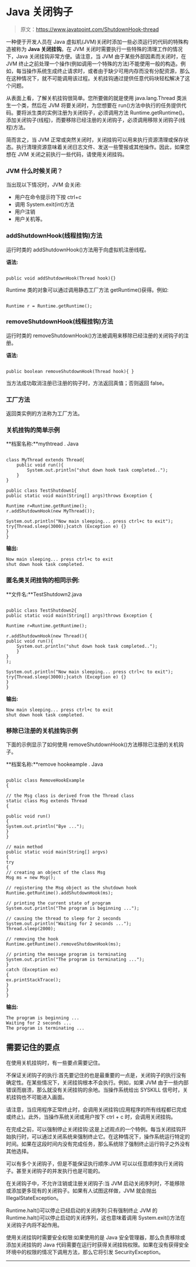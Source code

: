 # Java 关闭钩子

> 原文：<https://www.javatpoint.com/ShutdownHook-thread>

一种便于开发人员在 Java 虚拟机(JVM)关闭时添加一些必须运行的代码的特殊构造被称为 **Java 关闭挂钩**。在 JVM 关闭时需要执行一些特殊的清理工作的情况下，Java 关闭挂钩非常方便。请注意，当 JVM 由于某些外部因素而关闭时，在 JVM 终止之前处理一个操作(例如调用一个特殊的方法)不能使用一般的构造。例如，每当操作系统生成终止请求时，或者由于缺少可用内存而没有分配资源，那么在这种情况下，就不可能调用该过程。关机挂钩通过提供任意代码块轻松解决了这个问题。

从表面上看，了解关机挂钩很简单。您所要做的就是使用 java.lang.Thread 类派生一个类，然后在 JVM 将要关闭时，为您想要在 run()方法中执行的任务提供代码。要将派生类的实例注册为关闭钩子，必须调用方法 Runtime.getRuntime()。添加关闭钩子(线程)，而要移除已经注册的关闭钩子，必须调用移除关闭钩子(线程)方法。

简而言之，当 JVM 正常或突然关闭时，关闭挂钩可以用来执行资源清理或保存状态。执行清理资源意味着关闭日志文件、发送一些警报或其他操作。因此，如果您想在 JVM 关闭之前执行一些代码，请使用关闭挂钩。

### JVM 什么时候关闭？

当出现以下情况时，JVM 会关闭:

*   用户在命令提示符下按 ctrl+c
*   调用 System.exit(int)方法
*   用户注销
*   用户关机等。

### addShutdownHook(线程挂钩)方法

运行时类的 addShutdownHook()方法用于向虚拟机注册线程。

**语法:**

```

public void addShutdownHook(Thread hook){}

```

Runtime 类的对象可以通过调用静态工厂方法 getRuntime()获得。例如:

```

Runtime r = Runtime.getRuntime();

```

### removeShutdownHook(线程挂钩)方法

运行时类的 removeShutdownHook()方法被调用来移除已经注册的关闭钩子的注册。

**语法:**

```

public boolean removeShutdownHook(Thread hook){ }  

```

当方法成功取消注册已注册的钩子时，方法返回真值；否则返回 false。

### 工厂方法

返回类实例的方法称为工厂方法。

### 关机挂钩的简单示例

**档案名称:**mythtread . Java

```

class MyThread extends Thread{  
    public void run(){  
        System.out.println("shut down hook task completed..");  
    }  
}  

public class TestShutdown1{  
public static void main(String[] args)throws Exception {  

Runtime r=Runtime.getRuntime();  
r.addShutdownHook(new MyThread());  

System.out.println("Now main sleeping... press ctrl+c to exit");  
try{Thread.sleep(3000);}catch (Exception e) {}  
}  
}  

```

**输出:**

```
Now main sleeping... press ctrl+c to exit
shut down hook task completed.

```

### 匿名类关闭挂钩的相同示例:

**文件名:**TestShutdown2.java

```

public class TestShutdown2{
public static void main(String[] args)throws Exception {

Runtime r=Runtime.getRuntime();

r.addShutdownHook(new Thread(){
public void run(){
	System.out.println("shut down hook task completed..");
	}
}
);

System.out.println("Now main sleeping... press ctrl+c to exit");
try{Thread.sleep(3000);}catch (Exception e) {}
}
}

```

**输出:**

```
Now main sleeping... press ctrl+c to exit
shut down hook task completed.

```

### 移除已注册的关机挂钩示例

下面的示例显示了如何使用 removeShutdownHook()方法移除已注册的关机钩子。

**档案名称:**remove hookeample . Java

```

public class RemoveHookExample 
{

// the Msg class is derived from the Thread class
static class Msg extends Thread 
{

public void run() 
{
System.out.println("Bye ...");
}
}

// main method
public static void main(String[] argvs) 
{
try 
{
// creating an object of the class Msg
Msg ms = new Msg();

// registering the Msg object as the shutdown hook
Runtime.getRuntime().addShutdownHook(ms);

// printing the current state of program
System.out.println("The program is beginning ...");

// causing the thread to sleep for 2 seconds
System.out.println("Waiting for 2 seconds ...");
Thread.sleep(2000);

// removing the hook
Runtime.getRuntime().removeShutdownHook(ms);

// printing the message program is terminating 
System.out.println("The program is terminating ...");
} 
catch (Exception ex) 
{
ex.printStackTrace();
}
}
}

```

**输出:**

```
The program is beginning ...
Waiting for 2 seconds ...
The program is terminating ...

```

## 需要记住的要点

在使用关机挂钩时，有一些要点需要记住。

不保证关闭钩子的执行:首先要记住的也是最重要的一点是，关闭钩子的执行没有确定性。在某些情况下，关闭挂钩根本不会执行。例如，如果 JVM 由于一些内部错误而崩溃，那么就没有关闭挂钩的余地。当操作系统给出 SYSKILL 信号时，关机挂钩也不可能进入画面。

请注意，当应用程序正常终止时，会调用关闭挂钩(应用程序的所有线程都已完成或终止)。此外，当操作系统关闭或用户按下 ctrl + c 时，会调用关闭挂钩。

在完成之前，可以强制停止关闭挂钩:这是上述观点的一个特例。每当关闭挂钩开始执行时，可以通过关闭系统来强制终止它。在这种情况下，操作系统运行特定的时间。如果在这段时间内没有完成任务，那么系统除了强制终止运行钩子之外没有其他选择。

可以有多个关闭钩子，但是不能保证执行顺序:JVM 可以以任意顺序执行关闭钩子。甚至关闭钩子的并发执行也是可能的。

在关闭钩子中，不允许注销或注册关闭钩子:当 JVM 启动关闭序列时，不能移除或添加更多现有的关闭钩子。如果有人试图这样做，JVM 就会抛出 IllegalStateException。

Runtime.halt()可以停止已经启动的关闭序列:只有强制终止 JVM 的 Runtime.halt()可以停止启动的关闭序列，这也意味着调用 System.exit()方法在关闭钩子内将不起作用。

使用关闭挂钩时需要安全权限:如果使用的是 Java 安全管理器，那么负责移除或添加关闭挂钩的 Java 代码需要在运行时获得关闭挂钩权限。如果在没有获得安全环境中的权限的情况下调用方法，那么它将引发 SecurityException。

* * *